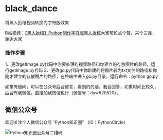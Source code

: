 # black_dance

将黑人抬棺视频转换为字符版效果

B站视频：[【黑人抬棺】Python制作字符版黑人抬棺](https://www.bilibili.com/video/BV1Lz411z7b9)大家帮忙点个赞，来个三连，谢谢大家

### 操作步骤
1、更改getImage.py代码中你要处理的视频路径和你建立的存放图片的路径，运行getImage.py代码
2、更改go.py代码中你新建的将图片转为txt文件的路径和你刚才建立的存放图片的路径，在终端中进入go.py目录，运行命令：python go.py

如果有疑问，可以在公众号后台留言，看到的的话，我会回答，如果时间比较久，后台有我微信，直接加我微信也行（微信号：dyw520520）。

## 微信公众号
欢迎关注个人微信公众号 “Python知识圈” （ID：PythonCircle）

![Python知识圈公众号二维码](http://blog.pyzhishiquan.com/img/20200427091312.jpg)